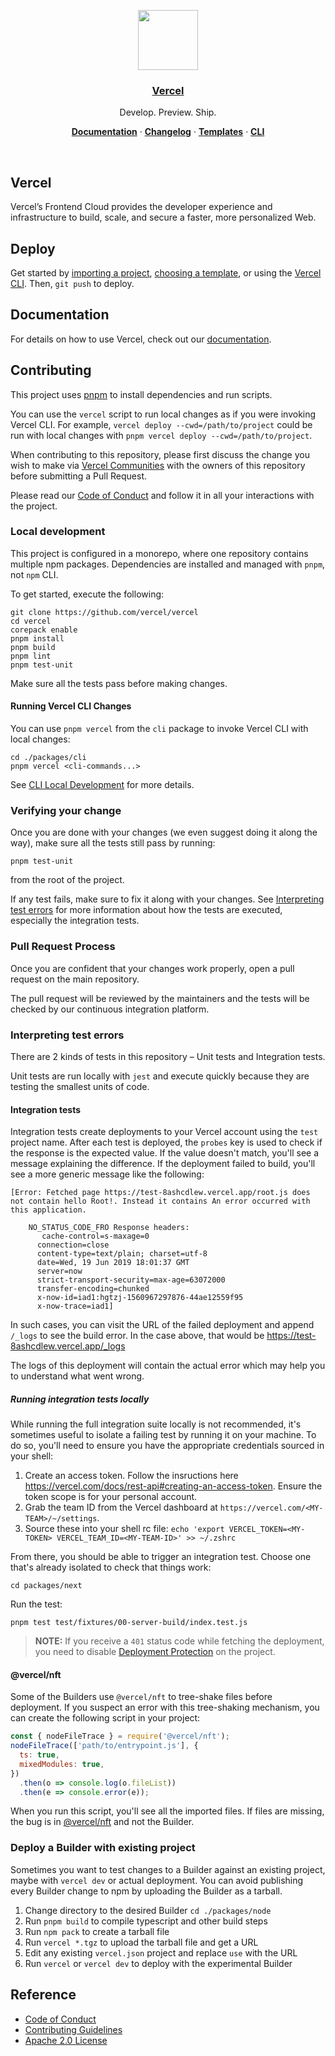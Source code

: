 <p align="center">
  <a href="https://vercel.com">
    <img src="https://assets.vercel.com/image/upload/v1588805858/repositories/vercel/logo.png" height="96">
    <h3 align="center">Vercel</h3>
  </a>
</p>

<p align="center">
  Develop. Preview. Ship.
</p>

<p align="center">
  <a href="https://vercel.com/docs"><strong>Documentation</strong></a> ·
  <a href="https://vercel.com/changelog"><strong>Changelog</strong></a> ·
  <a href="https://vercel.com/templates"><strong>Templates</strong></a> ·
  <a href="https://vercel.com/docs/cli"><strong>CLI</strong></a>
</p>
<br/>

## Vercel

Vercel’s Frontend Cloud provides the developer experience and infrastructure to build, scale, and secure a faster, more personalized Web.

## Deploy

Get started by [importing a project](https://vercel.com/new), [choosing a template](https://vercel.com/templates), or using the [Vercel CLI](https://vercel.com/docs/cli). Then, `git push` to deploy.

## Documentation

For details on how to use Vercel, check out our [documentation](https://vercel.com/docs).

## Contributing

This project uses [pnpm](https://pnpm.io/) to install dependencies and run scripts.

You can use the `vercel` script to run local changes as if you were invoking Vercel CLI. For example, `vercel deploy --cwd=/path/to/project` could be run with local changes with `pnpm vercel deploy --cwd=/path/to/project`.

When contributing to this repository, please first discuss the change you wish to make via [Vercel Communities](https://vercel.community/c/community/4) with the owners of this repository before submitting a Pull Request.

Please read our [Code of Conduct](./.github/CODE_OF_CONDUCT.md) and follow it in all your interactions with the project.

### Local development

This project is configured in a monorepo, where one repository contains multiple npm packages. Dependencies are installed and managed with `pnpm`, not `npm` CLI.

To get started, execute the following:

```
git clone https://github.com/vercel/vercel
cd vercel
corepack enable
pnpm install
pnpm build
pnpm lint
pnpm test-unit
```

Make sure all the tests pass before making changes.

#### Running Vercel CLI Changes

You can use `pnpm vercel` from the `cli` package to invoke Vercel CLI with local changes:

```
cd ./packages/cli
pnpm vercel <cli-commands...>
```

See [CLI Local Development](../packages/cli#local-development) for more details.

### Verifying your change

Once you are done with your changes (we even suggest doing it along the way), make sure all the tests still pass by running:

```
pnpm test-unit
```

from the root of the project.

If any test fails, make sure to fix it along with your changes. See [Interpreting test errors](#Interpreting-test-errors) for more information about how the tests are executed, especially the integration tests.

### Pull Request Process

Once you are confident that your changes work properly, open a pull request on the main repository.

The pull request will be reviewed by the maintainers and the tests will be checked by our continuous integration platform.

### Interpreting test errors

There are 2 kinds of tests in this repository – Unit tests and Integration tests.

Unit tests are run locally with `jest` and execute quickly because they are testing the smallest units of code.

#### Integration tests

Integration tests create deployments to your Vercel account using the `test` project name. After each test is deployed, the `probes` key is used to check if the response is the expected value. If the value doesn't match, you'll see a message explaining the difference. If the deployment failed to build, you'll see a more generic message like the following:

```
[Error: Fetched page https://test-8ashcdlew.vercel.app/root.js does not contain hello Root!. Instead it contains An error occurred with this application.

    NO_STATUS_CODE_FRO Response headers:
       cache-control=s-maxage=0
      connection=close
      content-type=text/plain; charset=utf-8
      date=Wed, 19 Jun 2019 18:01:37 GMT
      server=now
      strict-transport-security=max-age=63072000
      transfer-encoding=chunked
      x-now-id=iad1:hgtzj-1560967297876-44ae12559f95
      x-now-trace=iad1]
```

In such cases, you can visit the URL of the failed deployment and append `/_logs` to see the build error. In the case above, that would be https://test-8ashcdlew.vercel.app/_logs

The logs of this deployment will contain the actual error which may help you to understand what went wrong.

##### Running integration tests locally

While running the full integration suite locally is not recommended, it's sometimes useful to isolate a failing test by running it on your machine. To do so, you'll need to ensure you have the appropriate credentials sourced in your shell:

1. Create an access token. Follow the insructions here https://vercel.com/docs/rest-api#creating-an-access-token. Ensure the token scope is for your personal
   account.
2. Grab the team ID from the Vercel dashboard at `https://vercel.com/<MY-TEAM>/~/settings`.
3. Source these into your shell rc file: `echo 'export VERCEL_TOKEN=<MY-TOKEN> VERCEL_TEAM_ID=<MY-TEAM-ID>' >> ~/.zshrc`

From there, you should be able to trigger an integration test. Choose one
that's already isolated to check that things work:

```
cd packages/next
```

Run the test:

```
pnpm test test/fixtures/00-server-build/index.test.js
```

> **NOTE:** If you receive a `401` status code while fetching the deployment, you need to disable [Deployment Protection](https://vercel.com/docs/security/deployment-protection) on the project.

#### @vercel/nft

Some of the Builders use `@vercel/nft` to tree-shake files before deployment. If you suspect an error with this tree-shaking mechanism, you can create the following script in your project:

```js
const { nodeFileTrace } = require('@vercel/nft');
nodeFileTrace(['path/to/entrypoint.js'], {
  ts: true,
  mixedModules: true,
})
  .then(o => console.log(o.fileList))
  .then(e => console.error(e));
```

When you run this script, you'll see all the imported files. If files are missing, the bug is in [@vercel/nft](https://github.com/vercel/nft) and not the Builder.

### Deploy a Builder with existing project

Sometimes you want to test changes to a Builder against an existing project, maybe with `vercel dev` or actual deployment. You can avoid publishing every Builder change to npm by uploading the Builder as a tarball.

1. Change directory to the desired Builder `cd ./packages/node`
2. Run `pnpm build` to compile typescript and other build steps
3. Run `npm pack` to create a tarball file
4. Run `vercel *.tgz` to upload the tarball file and get a URL
5. Edit any existing `vercel.json` project and replace `use` with the URL
6. Run `vercel` or `vercel dev` to deploy with the experimental Builder

## Reference

- [Code of Conduct](./.github/CODE_OF_CONDUCT.md)
- [Contributing Guidelines](./.github/CONTRIBUTING.md)
- [Apache 2.0 License](./LICENSE)

